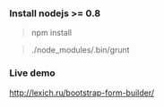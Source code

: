 ### Install nodejs >= 0.8

> npm install

> ./node_modules/.bin/grunt

### Live demo
http://lexich.ru/bootstrap-form-builder/